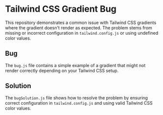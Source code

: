 # Tailwind CSS Gradient Bug

This repository demonstrates a common issue with Tailwind CSS gradients where the gradient doesn't render as expected.  The problem stems from missing or incorrect configuration in `tailwind.config.js` or using undefined color values.

## Bug

The `bug.js` file contains a simple example of a gradient that might not render correctly depending on your Tailwind CSS setup.

## Solution

The `bugSolution.js` file shows how to resolve the problem by ensuring correct configuration in `tailwind.config.js` and using valid Tailwind CSS color values.